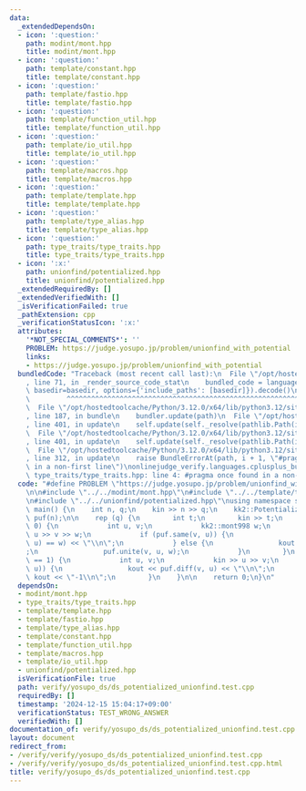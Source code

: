 ```yaml
---
data:
  _extendedDependsOn:
  - icon: ':question:'
    path: modint/mont.hpp
    title: modint/mont.hpp
  - icon: ':question:'
    path: template/constant.hpp
    title: template/constant.hpp
  - icon: ':question:'
    path: template/fastio.hpp
    title: template/fastio.hpp
  - icon: ':question:'
    path: template/function_util.hpp
    title: template/function_util.hpp
  - icon: ':question:'
    path: template/io_util.hpp
    title: template/io_util.hpp
  - icon: ':question:'
    path: template/macros.hpp
    title: template/macros.hpp
  - icon: ':question:'
    path: template/template.hpp
    title: template/template.hpp
  - icon: ':question:'
    path: template/type_alias.hpp
    title: template/type_alias.hpp
  - icon: ':question:'
    path: type_traits/type_traits.hpp
    title: type_traits/type_traits.hpp
  - icon: ':x:'
    path: unionfind/potentialized.hpp
    title: unionfind/potentialized.hpp
  _extendedRequiredBy: []
  _extendedVerifiedWith: []
  _isVerificationFailed: true
  _pathExtension: cpp
  _verificationStatusIcon: ':x:'
  attributes:
    '*NOT_SPECIAL_COMMENTS*': ''
    PROBLEM: https://judge.yosupo.jp/problem/unionfind_with_potential
    links:
    - https://judge.yosupo.jp/problem/unionfind_with_potential
  bundledCode: "Traceback (most recent call last):\n  File \"/opt/hostedtoolcache/Python/3.12.0/x64/lib/python3.12/site-packages/onlinejudge_verify/documentation/build.py\"\
    , line 71, in _render_source_code_stat\n    bundled_code = language.bundle(stat.path,\
    \ basedir=basedir, options={'include_paths': [basedir]}).decode()\n          \
    \         ^^^^^^^^^^^^^^^^^^^^^^^^^^^^^^^^^^^^^^^^^^^^^^^^^^^^^^^^^^^^^^^^^^^^^^^^^^^^^^^^^\n\
    \  File \"/opt/hostedtoolcache/Python/3.12.0/x64/lib/python3.12/site-packages/onlinejudge_verify/languages/cplusplus.py\"\
    , line 187, in bundle\n    bundler.update(path)\n  File \"/opt/hostedtoolcache/Python/3.12.0/x64/lib/python3.12/site-packages/onlinejudge_verify/languages/cplusplus_bundle.py\"\
    , line 401, in update\n    self.update(self._resolve(pathlib.Path(included), included_from=path))\n\
    \  File \"/opt/hostedtoolcache/Python/3.12.0/x64/lib/python3.12/site-packages/onlinejudge_verify/languages/cplusplus_bundle.py\"\
    , line 401, in update\n    self.update(self._resolve(pathlib.Path(included), included_from=path))\n\
    \  File \"/opt/hostedtoolcache/Python/3.12.0/x64/lib/python3.12/site-packages/onlinejudge_verify/languages/cplusplus_bundle.py\"\
    , line 312, in update\n    raise BundleErrorAt(path, i + 1, \"#pragma once found\
    \ in a non-first line\")\nonlinejudge_verify.languages.cplusplus_bundle.BundleErrorAt:\
    \ type_traits/type_traits.hpp: line 4: #pragma once found in a non-first line\n"
  code: "#define PROBLEM \"https://judge.yosupo.jp/problem/unionfind_with_potential\"\
    \n\n#include \"../../modint/mont.hpp\"\n#include \"../../template/template.hpp\"\
    \n#include \"../../unionfind/potentialized.hpp\"\nusing namespace std;\n\nint\
    \ main() {\n    int n, q;\n    kin >> n >> q;\n    kk2::PotentializedUnionFind<kk2::mont998>\
    \ puf(n);\n\n    rep (q) {\n        int t;\n        kin >> t;\n        if (t ==\
    \ 0) {\n            int u, v;\n            kk2::mont998 w;\n            kin >>\
    \ u >> v >> w;\n            if (puf.same(v, u)) {\n                kout << (puf.diff(v,\
    \ u) == w) << \"\\n\";\n            } else {\n                kout << \"1\\n\"\
    ;\n                puf.unite(v, u, w);\n            }\n        }\n        if (t\
    \ == 1) {\n            int u, v;\n            kin >> u >> v;\n            if (puf.same(v,\
    \ u)) {\n                kout << puf.diff(v, u) << \"\\n\";\n            } else\
    \ kout << \"-1\\n\";\n        }\n    }\n\n    return 0;\n}\n"
  dependsOn:
  - modint/mont.hpp
  - type_traits/type_traits.hpp
  - template/template.hpp
  - template/fastio.hpp
  - template/type_alias.hpp
  - template/constant.hpp
  - template/function_util.hpp
  - template/macros.hpp
  - template/io_util.hpp
  - unionfind/potentialized.hpp
  isVerificationFile: true
  path: verify/yosupo_ds/ds_potentialized_unionfind.test.cpp
  requiredBy: []
  timestamp: '2024-12-15 15:04:17+09:00'
  verificationStatus: TEST_WRONG_ANSWER
  verifiedWith: []
documentation_of: verify/yosupo_ds/ds_potentialized_unionfind.test.cpp
layout: document
redirect_from:
- /verify/verify/yosupo_ds/ds_potentialized_unionfind.test.cpp
- /verify/verify/yosupo_ds/ds_potentialized_unionfind.test.cpp.html
title: verify/yosupo_ds/ds_potentialized_unionfind.test.cpp
---
```

